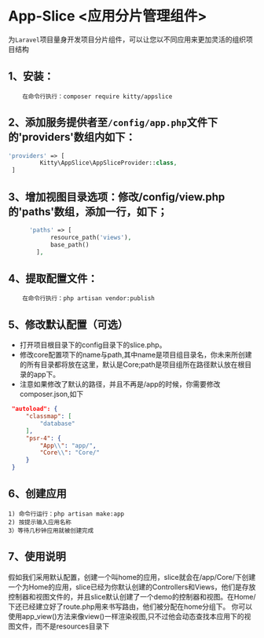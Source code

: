 # App-Slice <应用分片管理组件> 
为`Laravel`项目量身开发项目分片组件，可以让您以不同应用来更加灵活的组织项目结构
## 1、安装： 
```composer
    在命令行执行：composer require kitty/appslice
```
## 2、添加服务提供者至``/config/app.php``文件下的'providers'数组内如下：
```php
'providers' => [
         Kitty\AppSlice\AppSliceProvider::class,
 ]
```
## 3、增加视图目录选项：修改/config/view.php的'paths'数组，添加一行，如下；
```php
      'paths' => [
            resource_path('views'),
            base_path()
        ],
```
## 4、提取配置文件：
```composer
    在命令行执行：php artisan vendor:publish
```
## 5、修改默认配置（可选）
   * 打开项目根目录下的config目录下的slice.php。
   * 修改core配置项下的name与path,其中name是项目组目录名，你未来所创建的所有目录都将放在这里，默认是Core;path是项目组所在路径默认放在根目录的app下。
   * 注意如果修改了默认的路径，并且不再是/app的时候，你需要修改composer.json,如下
   ```json
    "autoload": {
        "classmap": [
            "database"
        ],
        "psr-4": {
            "App\\": "app/",
            "Core\\": "Core/"
        }
    }
```
## 6、创建应用
    1) 命令行运行：php artisan make:app
    2) 按提示输入应用名称
    3）等待几秒钟应用就被创建完成
## 7、使用说明
假如我们采用默认配置，创建一个叫home的应用，slice就会在/app/Core/下创建一个为Home的应用，slice已经为你默认创建的Controllers和Views，他们是存放控制器和视图文件的，并且slice默认创建了一个demo的控制器和视图。在Home/下还已经建立好了route.php用来书写路由，他们被分配在home分组下。
你可以使用app_view()方法来像view()一样渲染视图,只不过他会动态查找本应用下的视图文件，而不是resources目录下